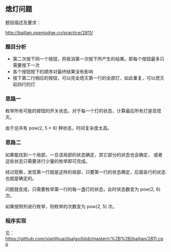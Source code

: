 ## 熄灯问题

题目描述及要求：

http://bailian.openjudge.cn/practice/2811/

### 题目分析

- 第二次按下同一个按钮，将抵消第一次按下所产生的结果。即每个按钮最多只需要按下一次
- 各个按钮按下的顺序对最终结果没有影响
- 按下第二行相应的按钮，可以完全熄灭第一行的全部灯，如此重复，可以熄灭前四行的灯

### 思路一

枚举所有可能的按钮的开关状态，对于每一个灯的状态，计算最后所有灯是否熄灭。

由于总共有 pow(2, 5 * 6) 种状态，时间复杂度太高。

### 思路二

如果能找到一个局部，一旦该局部的状态确定，其它部分的状态也会确定，
或者这些状态只需要进行少量的枚举即可完成。

经过观察，发现第一行就是这样的局部，只要第一行的状态确定，后面各行的状态也就是确定的。

问题就变成，只需要枚举第一行的每一盏灯的状态，此时状态数变为 pow(2, 6) 次。

如果按照列进行枚举，则枚举的次数变为 pow(2, 5) 次。

### 程序实现

见： https://github.com/xianlihua/dsalgo/blob/master/c%2B%2B/bailian/2811.cpp